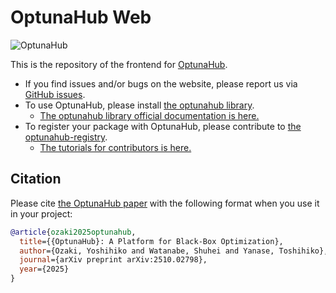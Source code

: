 OptunaHub Web
===

![OptunaHub](https://github.com/user-attachments/assets/df21f6d7-9f39-48a1-a824-6b060f7503e2)

This is the repository of the frontend for [OptunaHub](https://hub.optuna.org).

- If you find issues and/or bugs on the website, please report us via [GitHub issues](https://github.com/optuna/optunahub-web/issues).
- To use OptunaHub, please install [the optunahub library](https://github.com/optuna/optunahub).
    - [The optunahub library official documentation is here.](https://optuna.github.io/optunahub/)
- To register your package with OptunaHub, please contribute to [the optunahub-registry](https://github.com/optuna/optunahub-registry).
    - [The tutorials for contributors is here.](https://optuna.github.io/optunahub/tutorials_for_contributors.html)

## Citation

Please cite [the OptunaHub paper](https://arxiv.org/abs/2510.02798) with the following format when you use it in your project:

```bibtex
@article{ozaki2025optunahub,
  title={{OptunaHub}: A Platform for Black-Box Optimization},
  author={Ozaki, Yoshihiko and Watanabe, Shuhei and Yanase, Toshihiko},
  journal={arXiv preprint arXiv:2510.02798},
  year={2025}
}
```
